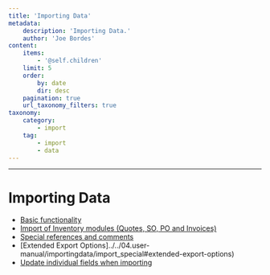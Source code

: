 ```yaml
---
title: 'Importing Data'
metadata:
    description: 'Importing Data.'
    author: 'Joe Bordes'
content:
    items:
        - '@self.children'
    limit: 5
    order:
        by: date
        dir: desc
    pagination: true
    url_taxonomy_filters: true
taxonomy:
    category:
        - import
    tag:
        - import
        - data
---
```

---

Importing Data
==============

-   [Basic functionality](import_basic)
-   [Import of Inventory modules (Quotes, SO, PO and Invoices)](../../04.user-manual/importingdata/02.import_inventory_module)
-   [Special references and comments](../../04.user-manual/importingdata/import_special)
-   [Extended Export Options]../../04.user-manual/importingdata/import_special#extended-export-options)
-   [Update individual fields when importing](../../04.user-manual/importingdata/05.import_updatefields)

